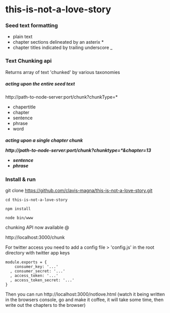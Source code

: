 this-is-not-a-love-story
========================

<h3>
Seed text formatting 
</h3>

* plain text
* chapter sections delineated by an asterix *
* chapter titles indicated by trailing underscore _

<h3>
Text Chunking api
</h3>

Returns array of text 'chunked' by various taxonomies

<h5>acting upon the entire seed text</h5>

http://path-to-node-server:port/chunk?chunkType=*

* chapertitle
* chapter
* sentence
* phrase
* word

<h5>acting upon a single chapter chunk

http://path-to-node-server:port/chunk?chunktype=*&chapter=13

* sentence
* phrase

<h3>
Install & run
</h3>

git clone https://github.com/clavis-magna/this-is-not-a-love-story.git
```
cd this-is-not-a-love-story

npm install

node bin/www  
```


chunking API now available @

http://localhost:3000/chunk

For twitter access you need to add a config file > 'config.js' in the root directory with twitter app keys

```
module.exports = {
    consumer_key: '...'
  , consumer_secret: '...'
  , access_token: '...'
  , access_token_secret: '...'
}
```

Then you can run http://localhost:3000/notlove.html
(watch it being written in the browsers console, go and make it coffee, it will take some time, then write out the chapters to the browser)



